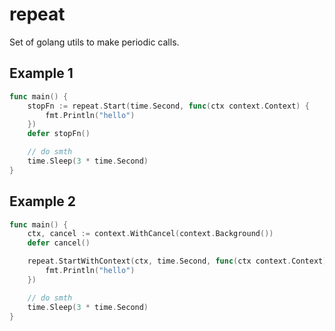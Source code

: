 # repeat

Set of golang utils to make periodic calls.

## Example 1
```go
func main() {
    stopFn := repeat.Start(time.Second, func(ctx context.Context) {
        fmt.Println("hello")
    })
    defer stopFn()

    // do smth
    time.Sleep(3 * time.Second)
}
```

## Example 2
```go
func main() {
	ctx, cancel := context.WithCancel(context.Background())
	defer cancel()

	repeat.StartWithContext(ctx, time.Second, func(ctx context.Context) {
		fmt.Println("hello")
	})

	// do smth
	time.Sleep(3 * time.Second)
}
```



